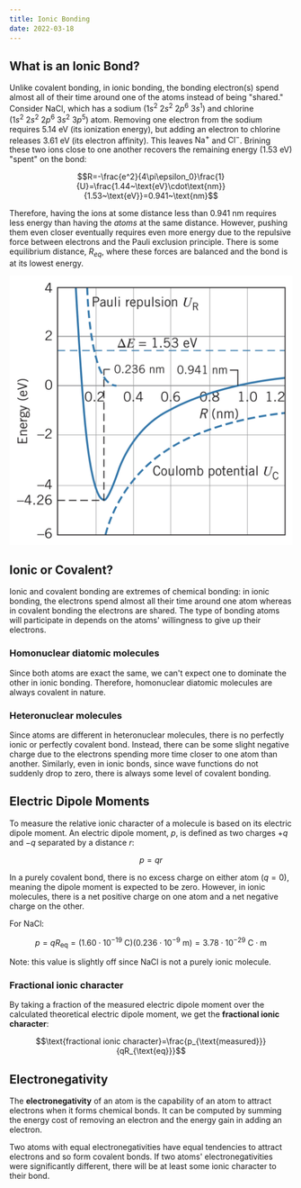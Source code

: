 ```yaml
---
title: Ionic Bonding
date: 2022-03-18
---
```


## What is an Ionic Bond?

Unlike covalent bonding, in ionic bonding, the bonding electron(s) spend almost all of their time around one of the atoms instead of being "shared." Consider $\text{NaCl}$, which has a sodium ($1s^2~2s^2~2p^6~3s^1$) and chlorine ($1s^2~2s^2~2p^6~3s^2~3p^5$) atom. Removing one electron from the sodium requires $5.14~\text{eV}$ (its ionization energy), but adding an electron to chlorine releases $3.61~\text{eV}$ (its electron affinity). This leaves $\text{Na}^+$ and $\text{Cl}^-$. Brining these two ions close to one another recovers the remaining energy ($1.53~\text{eV}$) "spent" on the bond:

$$R=-\frac{e^2}{4\pi\epsilon_0}\frac{1}{U}=\frac{1.44~\text{eV}\cdot\text{nm}}{1.53~\text{eV}}=0.941~\text{nm}$$

Therefore, having the ions at some distance less than $0.941~\text{nm}$ requires less energy than having the *atoms* at the same distance. However, pushing them even closer eventually requires even more energy due to the repulsive force between electrons and the Pauli exclusion principle. There is some equilibrium distance, $R_{eq}$, where these forces are balanced and the bond is at its lowest energy.

![Ionic bonding](../../images/ionic-bonding.jpeg)

## Ionic or Covalent?

Ionic and covalent bonding are extremes of chemical bonding: in ionic bonding, the electrons spend almost all their time around one atom whereas in covalent bonding the electrons are shared. The type of bonding atoms will participate in depends on the atoms' willingness to give up their electrons.

### Homonuclear diatomic molecules

Since both atoms are exact the same, we can't expect one to dominate the other in ionic bonding. Therefore, homonuclear diatomic molecules are always covalent in nature.

### Heteronuclear molecules

Since atoms are different in heteronuclear molecules, there is no perfectly ionic or perfectly covalent bond. Instead, there can be some slight negative charge due to the electrons spending more time closer to one atom than another. Similarly, even in ionic bonds, since wave functions do not suddenly drop to zero, there is always some level of covalent bonding.

## Electric Dipole Moments

To measure the relative ionic character of a molecule is based on its electric dipole moment. An electric dipole moment, $p$, is defined as two charges $+q$ and $-q$ separated by a distance $r$:

$$p=qr$$

In a purely covalent bond, there is no excess charge on either atom ($q=0$), meaning the dipole moment is expected to be zero. However, in ionic molecules, there is a net positive charge on one atom and a net negative charge on the other.

For $\text{NaCl}$:

$$p=qR_{\text{eq}}=\left(1.60\cdot10^{-19}~\text{C}\right)\left(0.236\cdot10^{-9}~\text{m}\right)=3.78\cdot10^{-29}~\text{C}\cdot\text{m}$$

Note: this value is slightly off since $\text{NaCl}$ is not a purely ionic molecule.

### Fractional ionic character

By taking a fraction of the measured electric dipole moment over the calculated theoretical electric dipole moment, we get the **fractional ionic character**:

$$\text{fractional ionic character}=\frac{p_{\text{measured}}}{qR_{\text{eq}}}$$

## Electronegativity

The **electronegativity** of an atom is the capability of an atom to attract electrons when it forms chemical bonds. It can be computed by summing the energy cost of removing an electron and the energy gain in adding an electron.

Two atoms with equal electronegativities have equal tendencies to attract electrons and so form covalent bonds. If two atoms' electronegativities were significantly different, there will be at least some ionic character to their bond.